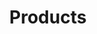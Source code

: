 ---
title: "Products"
description: "Learn about Exoscale Products, their features, and how to use them effectively."
cardImage: "/images/learning-path/kubernetes-icon.svg"
weight: 3
---